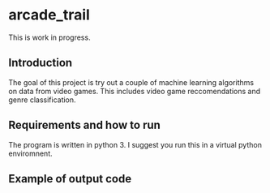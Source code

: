 # arcade_trail
This is work in progress.

## Introduction
The goal of this project is try out a couple of machine learning algorithms on data from video games. This includes 
video game reccomendations and genre classification. 

## Requirements and how to run
The program is written in python 3. I suggest you run this in a virtual python enviromnent.

## Example of output code

